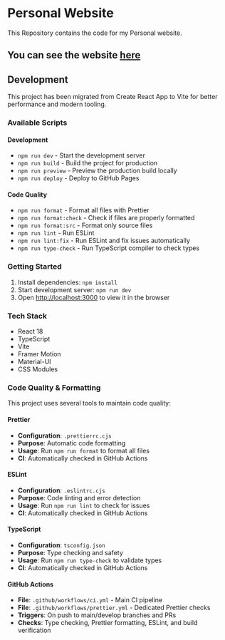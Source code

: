 # Personal Website

This Repository contains the code for my Personal website.

## You can see the website [here](https://www.arya-nair.in/)

## Development

This project has been migrated from Create React App to Vite for better performance and modern tooling.

### Available Scripts

#### Development
- `npm run dev` - Start the development server
- `npm run build` - Build the project for production
- `npm run preview` - Preview the production build locally
- `npm run deploy` - Deploy to GitHub Pages

#### Code Quality
- `npm run format` - Format all files with Prettier
- `npm run format:check` - Check if files are properly formatted
- `npm run format:src` - Format only source files
- `npm run lint` - Run ESLint
- `npm run lint:fix` - Run ESLint and fix issues automatically
- `npm run type-check` - Run TypeScript compiler to check types

### Getting Started

1. Install dependencies: `npm install`
2. Start development server: `npm run dev`
3. Open [http://localhost:3000](http://localhost:3000) to view it in the browser

### Tech Stack

- React 18
- TypeScript
- Vite
- Framer Motion
- Material-UI
- CSS Modules

### Code Quality & Formatting

This project uses several tools to maintain code quality:

#### Prettier
- **Configuration**: `.prettierrc.cjs`
- **Purpose**: Automatic code formatting
- **Usage**: Run `npm run format` to format all files
- **CI**: Automatically checked in GitHub Actions

#### ESLint
- **Configuration**: `.eslintrc.cjs`
- **Purpose**: Code linting and error detection
- **Usage**: Run `npm run lint` to check for issues
- **CI**: Automatically checked in GitHub Actions

#### TypeScript
- **Configuration**: `tsconfig.json`
- **Purpose**: Type checking and safety
- **Usage**: Run `npm run type-check` to validate types
- **CI**: Automatically checked in GitHub Actions

#### GitHub Actions
- **File**: `.github/workflows/ci.yml` - Main CI pipeline
- **File**: `.github/workflows/prettier.yml` - Dedicated Prettier checks
- **Triggers**: On push to main/develop branches and PRs
- **Checks**: Type checking, Prettier formatting, ESLint, and build verification
